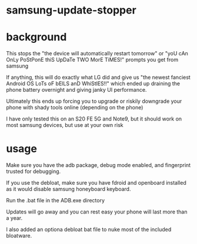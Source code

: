 # samsung-update-stopper


# background

This stops the "the device will automatically restart tomorrow" or "yoU cAn OnLy PoStPonE thiS UpDaTe TWO MorE TiMES!" prompts you get from samsung

If anything, this will do exactly what LG did and give us "the newest fanciest Android OS LoTs oF bElLS anD WhiStlES!!" which ended up draining the phone battery overnight and giving janky UI performance.

Ultimately this ends up forcing you to upgrade or riskily downgrade your phone with shady tools online (depending on the phone)

I have only tested this on an S20 FE 5G and Note9, but it should work on most samsung devices, but use at your own risk

# usage

Make sure you have the adb package, debug mode enabled, and fingerprint trusted for debugging. 

If you use the debloat, make sure you have fdroid and openboard installed as it would disable samsung honeyboard keyboard. 

Run the .bat file in the ADB.exe directory

Updates will go away and you can rest easy your phone will last more than a year.

I also added an optiona debloat bat file to nuke most of the included bloatware.
